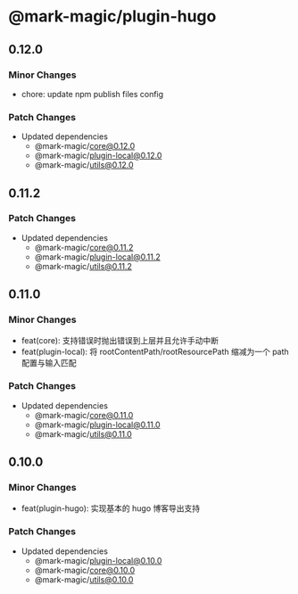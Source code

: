 # @mark-magic/plugin-hugo

## 0.12.0

### Minor Changes

- chore: update npm publish files config

### Patch Changes

- Updated dependencies
  - @mark-magic/core@0.12.0
  - @mark-magic/plugin-local@0.12.0
  - @mark-magic/utils@0.12.0

## 0.11.2

### Patch Changes

- Updated dependencies
  - @mark-magic/core@0.11.2
  - @mark-magic/plugin-local@0.11.2
  - @mark-magic/utils@0.11.2

## 0.11.0

### Minor Changes

- feat(core): 支持错误时抛出错误到上层并且允许手动中断
- feat(plugin-local): 将 rootContentPath/rootResourcePath 缩减为一个 path 配置与输入匹配

### Patch Changes

- Updated dependencies
  - @mark-magic/core@0.11.0
  - @mark-magic/plugin-local@0.11.0
  - @mark-magic/utils@0.11.0

## 0.10.0

### Minor Changes

- feat(plugin-hugo): 实现基本的 hugo 博客导出支持

### Patch Changes

- Updated dependencies
  - @mark-magic/plugin-local@0.10.0
  - @mark-magic/core@0.10.0
  - @mark-magic/utils@0.10.0

